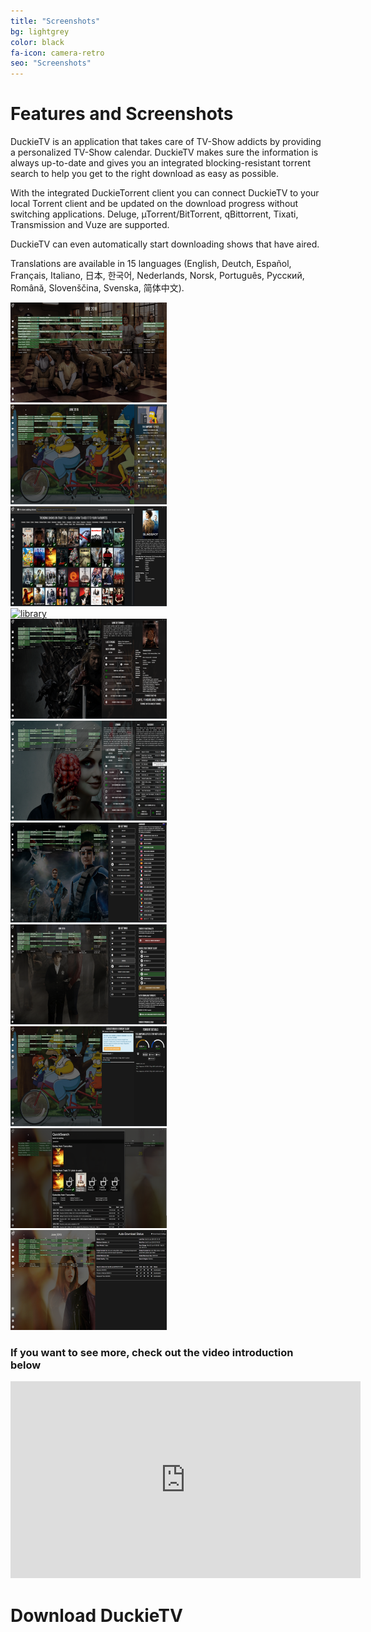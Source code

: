 ```yaml
---
title: "Screenshots"
bg: lightgrey
color: black
fa-icon: camera-retro
seo: "Screenshots"
---
```


# Features and Screenshots  

DuckieTV is an application that takes care of TV-Show addicts by providing a personalized TV-Show calendar. DuckieTV makes sure the information is always up-to-date and gives you an integrated blocking-resistant torrent search to help you get to the right download as easy as possible.

With the integrated DuckieTorrent client you can connect DuckieTV to your local Torrent client and be updated on the download progress without switching applications. Deluge, µTorrent/BitTorrent, qBittorrent, Tixati, Transmission and Vuze are supported.

DuckieTV can even automatically start downloading shows that have aired.

Translations are available in 15 languages (English, Deutch, Español, Français, Italiano, 日本, 한국어, Nederlands, Norsk, Português, Русский, Română, Slovenščina, Svenska, 简体中文).

<div class="screenshots">
  <a href="img/screenshots/full/calendar.jpg" data-featherlight="image">
    <div class="imgcont">
      <img src="img/screenshots/calendar.png" alt="calendar" data-caption="Your main screen is a beautiful calendar with backgrounds tailored to the shows you are watching" />
    </div>
  </a>
  <a href="img/screenshots/full/episodedetails.jpg" data-featherlight="image">
    <div class="imgcont">
      <img src="img/screenshots/episodedetails.png" alt="episodedetails" data-caption="Instant access to Torrent client features from the calendar" />
    </div>
  </a>
  <a href="img/screenshots/full/trending.jpg" data-featherlight="image">
    <div class="imgcont">
      <img src="img/screenshots/trending.png" alt="trending" data-caption="Add your favorite shows by selecting them off TraktTV's Trending Shows list, or search manually" />
    </div>
  </a>
  <a href="img/screenshots/full/library.jpg" data-featherlight="image">
    <div class="imgcont">
      <img src="img/screenshots/library.png" alt="library" data-caption='Navigate to any of your shows easily by opening your favorites panel' />
    </div>
  </a>
  <a href="img/screenshots/full/details.jpg" data-featherlight="image">
    <div class="imgcont">
      <img src="img/screenshots/details.png" alt="library" data-caption='View series, season and episode details about your shows' />
    </div>
  </a>
  <a href="img/screenshots/full/trackmark.jpg" data-featherlight="image">
    <div class="imgcont">
      <img src="img/screenshots/trackmark.png" alt="trackmark" data-caption="Track and mark which shows you have downloaded, and which ones you have watched." />
    </div>
  </a>
  <a href="img/screenshots/full/settings.jpg" data-featherlight="image">
    <div class="imgcont">
      <img src="img/screenshots/settings.png" alt="settings" data-caption="Control various settings to adjust DuckieTV to your needs, translated into your choice of 15 languages" />
    </div>
  </a>
  <a href="img/screenshots/full/torrentsettings.jpg" data-featherlight="image">
    <div class="imgcont">
      <img src="img/screenshots/torrentsettings.png" alt="torrentsettings" data-caption="You can either completely turn off Torrent integration or tune it to your preference" />
    </div>
  </a>
  <a href="img/screenshots/full/duckietorrent.jpg" data-featherlight="image">
    <div class="imgcont">
      <img src="img/screenshots/duckietorrent.png" alt="duckietorrent" data-caption="DuckieTorrent Torrent clients built-in (Deluge, &micro;Torrent/BitTorrent, qBittorrent, Tixati, Transmission and Vuze)" />
    </div>
  </a>
  <a href="img/screenshots/full/quicksearch.jpg" data-featherlight="image">
    <div class="imgcont">
      <img src="img/screenshots/quicksearch.png" alt="duckietorrent" data-caption="Instant access to a QuickSearch panel, just start typing your query" />
    </div>
  </a>
  <a href="img/screenshots/full/monitor.jpg" data-featherlight="image">
    <div class="imgcont">
      <img src="img/screenshots/monitor.png" alt="duckietorrent" data-caption="Keep an eye on the Auto-Download Service progress from its monitor" />
    </div>
  </a>
</div>

### If you want to see more, check out the video introduction below

<center>
<iframe width="560" height="315" src="https://www.youtube.com/embed/cipuVrQU0UU" frameborder="0" allowfullscreen></iframe>
</center>

<h1 id="download-duckietv">Download DuckieTV</h1>
